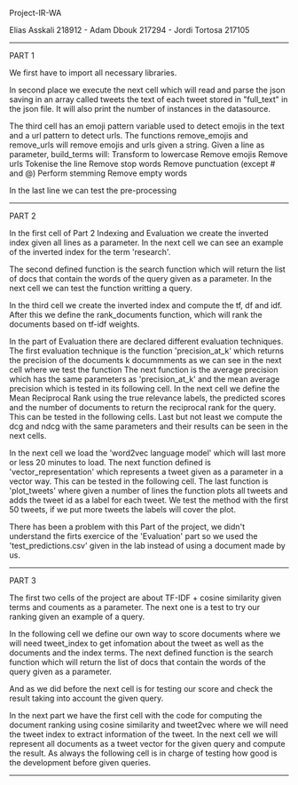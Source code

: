 Project-IR-WA

Elias Asskali 218912 - Adam Dbouk 217294 - Jordi Tortosa 217105

------------------------------------------------------------------------

PART 1

We first have to import all necessary libraries.

In second place we execute the next cell which will read and parse the json saving in an array called tweets the text of each tweet stored in "full_text" in the json file. It will also print the number of instances in the datasource.

The third cell has an emoji pattern variable used to detect emojis in the text and a url pattern to detect urls.
The functions remove_emojis and remove_urls will remove emojis and urls given a string.
Given a line as parameter, build_terms will:
	Transform to lowercase
	Remove emojis
	Remove urls
	Tokenise the line
	Remove stop words
	Remove punctuation (except # and @)
	Perform stemming
	Remove empty words

In the last line we can test the pre-processing

------------------------------------------------------------------------

PART 2

In the first cell of Part 2 Indexing and Evaluation we create the inverted index given all lines as a parameter.
In the next cell we can see an example of the inverted index for the term 'research'.

The second defined function is the search function which will return the list of docs that contain the words of the query given as a parameter.
In the next cell we can test the function writting a query.

In the third cell we create the inverted index and compute the tf, df and idf. 
After this we define the rank_documents function, which will rank the documents based on tf-idf weights.

In the part of Evaluation there are declared different evaluation techniques.
The first evaluation technique is the function 'precision_at_k' which returns the precision of the documents k docummments as we can see in the next cell where we test the function
The next function is the average precision which has the same parameters as 'precision_at_k' and the mean average precision which is tested in its following cell.
In the next cell we define the Mean Reciprocal Rank using the true relevance labels, the predicted scores and the number of documents to return the reciprocal rank for the query.
This can be tested in the following cells.
Last but not least we compute the dcg and ndcg with the same parameters and their results can be seen in the next cells.

In the next cell we load the 'word2vec language model' which will last more or less 20 minutes to load.
The next function defined is 'vector_representation' which represents a tweet given as a parameter in a vector way. This can be tested in the following cell.
The last function is 'plot_tweets' where given a number of lines the function plots all tweets and adds the tweet id as a label for each tweet.
We test the method with the first 50 tweets, if we put more tweets the labels will cover the plot.

There has been a problem with this Part of the project, we didn't understand the firts exercice of the 'Evaluation' part so we used the 'test_predictions.csv' given in the lab instead of using a document made by us.

------------------------------------------------------------------------

PART 3

The first two cells of the project are about TF-IDF + cosine similarity given terms and couments as a parameter.
The next one is a test to try our ranking given an example of a query.

In the following cell we define our own way to score documents where we will need tweet_index to get infomation about the tweet as well as the documents and the index terms.
The next defined function is the search function which will return the list of docs that contain the words of the query given as a parameter.

And as we did before the next cell is for testing our score and check the result taking into account the given query.

In the next part we have the first cell with the code for computing the document ranking using cosine similarity and tweet2vec where we will need the tweet index to extract information of the tweet.
In the next cell we will represent all documents as a tweet vector for the given query and compute the result.
As always the following cell is in charge of testing how good is the development before given queries.

------------------------------------------------------------------------
